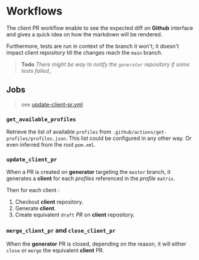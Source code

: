 # Workflows

The client PR workflow enable to see the expected diff on **Github** interface 
and gives a quick idea on how the markdown will be rendered.

Furthermore, tests are run in context of the branch it won't; 
it doesn't impact client repository till the changes reach the `main` branch.

> **Todo** _There might be way to notify the `generator` repository if some tests failed__


## Jobs

> see [update-client-pr.yml](./update-client-pr.yml)

### `get_available_profiles`

Retrieve the list of available `profiles` from `.github/actions/get-profiles/profiles.json`.
This list could be configured in any other way. Or even inferred from the root `pom.xml`.

### `update_client_pr`

When a PR is created on **generator** targeting the `master` branch,
it generates a **client** for each *profiles* referenced in the *profile* `matrix`.

Then for each client :
1. Checkout **client** repository.
2. Generate **client**.
3. Create equivalent `draft` *PR* on **client** repository.

### `merge_client_pr` and `close_client_pr`

When the **generator** PR is closed, depending on the reason,
it will either `close` or `merge` the equivalent **client** PR.